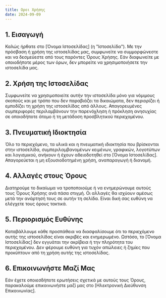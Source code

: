 ```yaml
---
title: Οροι Χρήσης
date: 2024-09-09
---
```


## 1. Εισαγωγή

Καλώς ήρθατε στο [Όνομα Ιστοσελίδας] (η "Ιστοσελίδα"). Με την πρόσβαση ή χρήση της ιστοσελίδας μας, συμφωνείτε να συμμορφώνεστε και να δεσμεύεστε από τους παρόντες Όρους Χρήσης. Εάν διαφωνείτε με οποιοδήποτε μέρος των όρων, δεν μπορείτε να χρησιμοποιήσετε την ιστοσελίδα μας.

## 2. Χρήση της Ιστοσελίδας

Συμφωνείτε να χρησιμοποιείτε αυτήν την ιστοσελίδα μόνο για νόμιμους σκοπούς και με τρόπο που δεν παραβιάζει τα δικαιώματα, δεν περιορίζει ή εμποδίζει τη χρήση της ιστοσελίδας από άλλους. Απαγορευμένες συμπεριφορές περιλαμβάνουν την παρενόχληση ή πρόκληση ανησυχίας σε οποιοδήποτε άτομο ή τη μετάδοση προσβλητικού περιεχομένου.

## 3. Πνευματική Ιδιοκτησία

Όλο το περιεχόμενο, τα υλικά και η πνευματική ιδιοκτησία που βρίσκονται στην ιστοσελίδα, συμπεριλαμβανομένων κειμένων, γραφικών, λογοτύπων και λογισμικού, ανήκουν ή έχουν αδειοδοτηθεί στο [Όνομα Ιστοσελίδας]. Απαγορεύεται η μη εξουσιοδοτημένη χρήση, αναπαραγωγή ή διανομή.

## 4. Αλλαγές στους Όρους

Διατηρούμε το δικαίωμα να τροποποιούμε ή να ενημερώνουμε αυτούς τους Όρους Χρήσης ανά πάσα στιγμή. Οι αλλαγές θα ισχύουν αμέσως μετά την ανάρτησή τους σε αυτήν τη σελίδα. Είναι δική σας ευθύνη να ελέγχετε τους όρους τακτικά.

## 5. Περιορισμός Ευθύνης

Καταβάλλουμε κάθε προσπάθεια να διασφαλίσουμε ότι το περιεχόμενο αυτής της ιστοσελίδας είναι ακριβές και ενημερωμένο. Ωστόσο, το [Όνομα Ιστοσελίδας] δεν εγγυάται την ακρίβεια ή την πληρότητα του περιεχομένου. Δεν φέρουμε ευθύνη για τυχόν απώλειες ή ζημίες που προκύπτουν από τη χρήση αυτής της ιστοσελίδας.

## 6. Επικοινωνήστε Μαζί Μας

Εάν έχετε οποιεσδήποτε ερωτήσεις σχετικά με αυτούς τους Όρους, παρακαλούμε επικοινωνήστε μαζί μας στο [Ηλεκτρονική Διεύθυνση Επικοινωνίας].
